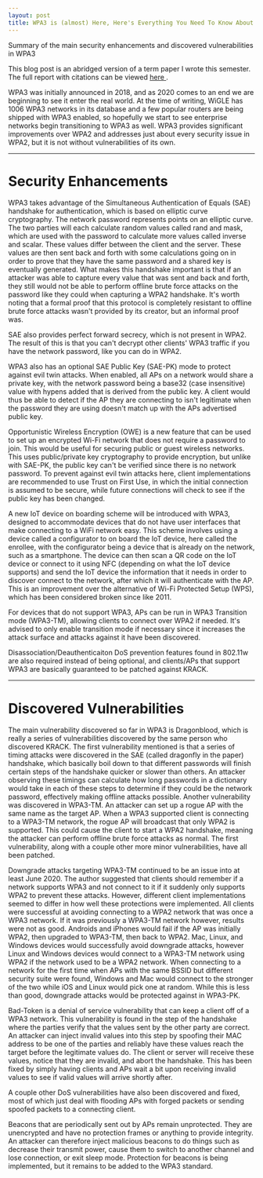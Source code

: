 ```yaml
---
layout: post
title: WPA3 is (almost) Here, Here's Everything You Need To Know About it
---
```


Summary of the main security enhancements and discovered vulnerabilities in WPA3

This blog post is an abridged version of a term paper I wrote this semester. The full report with citations can be viewed <a href="https://onthecoverof.gq/papers/ASurveyOnWPA3.pdf"> here </a>.

WPA3 was initially announced in 2018, and as 2020 comes to an end we are beginning to see it enter the real world. At the time of writing, WiGLE has 1006 WPA3 networks in its database and a few popular routers are being shipped with WPA3 enabled, so hopefully we start to see enterprise networks begin transitioning to WPA3 as well. WPA3 provides significant improvements over WPA2 and addresses just about every security issue in WPA2, but it is not without vulnerabilities of its own.

***
<h1 class="page-heading"> Security Enhancements </h1>

WPA3 takes advantage of the Simultaneous Authentication of Equals (SAE) handshake for authentication, which is based on elliptic curve cryptography. The network password represents points on an elliptic curve. The two parties will each calculate random values called rand and mask, which are used with the password to calculate more values called inverse and scalar. These values differ between the client and the server. These values are then sent back and forth with some calculations going on in order to prove that they have the same password and a shared key is eventually generated. What makes this handshake important is that if an attacker was able to capture every value that was sent and back and forth, they still would not be able to perform offline brute force attacks on the password like they could when capturing a WPA2 handshake. It's worth noting that a formal proof that this protocol is completely resistant to offline brute force attacks wasn't provided by its creator, but an informal proof was. 

SAE also provides perfect forward secrecy, which is not present in WPA2. The result of this is that you can't decrypt other clients' WPA3 traffic if you have the network password, like you can do in WPA2.

WPA3 also has an optional SAE Public Key (SAE-PK) mode to protect against evil twin attacks. When enabled, all APs on a network would share a private key, with the network password being a base32 (case insensitive) value with hypens added that is derived from the public key. A client would thus be able to detect if the AP they are connecting to isn't legitimate when the password they are using doesn't match up with the APs advertised public key.

Opportunistic Wireless Encryption (OWE) is a new feature that can be used to set up an encrypted Wi-Fi network that does not require a password to join. This would be useful for securing public or guest wireless networks. This uses public/private key cryptography to provide encryption, but unlike with SAE-PK, the public key can't be verified since there is no network password. To prevent against evil twin attacks here, client implementations are recommended to use Trust on First Use, in which the initial connection is assumed to be secure, while future connections will check to see if the public key has been changed.

A new IoT device on boarding scheme will be introduced with WPA3, designed to accommodate devices that do not have user interfaces that make connecting to a WiFi network easy. This scheme involves using a device called a configurator to on board the IoT device, here called the enrollee, with the configurator being a device that is already on the network, such as a smartphone. The device can then scan a QR code on the IoT device or connect to it using NFC (depending on what the IoT device supports) and send the IoT device the information that it needs in order to discover connect to the network, after which it will authenticate with the AP. This is an improvement over the alternative of Wi-Fi Protected Setup (WPS), which has been considered broken since like 2011.  

For devices that do not support WPA3, APs can be run in WPA3 Transition mode (WPA3-TM), allowing clients to connect over WPA2 if needed. It's advised to only enable transition mode if necessary since it increases the attack surface and attacks against it have been discovered. 
    
Disassociation/Deauthenticaiton DoS prevention features found in 802.11w are also required instead of being optional, and clients/APs that support WPA3 are basically guaranteed to be patched against KRACK.

***

<h1 class="page-heading"> Discovered Vulnerabilities </h1>

The main vulnerability discovered so far in WPA3 is Dragonblood, which is really a series of vulnerabilities discovered by the same person who discovered KRACK. The first vulnerability mentioned is that a series of timing attacks were discovered in the SAE (called dragonfly in the paper) handshake, which basically boil down to that different passwords will finish certain steps of the handshake quicker or slower than others. An attacker observing these timings can calculate how long passwords in a dictionary would take in each of these steps to determine if they could be the network password, effectively making offline attacks possible. Another vulnerability was discovered in WPA3-TM. An attacker can set up a rogue AP with the same name as the target AP. When a WPA3 supported client is connecting to a WPA3-TM network, the rogue AP will broadcast that only WPA2 is supported. This could cause the client to start a WPA2 handshake, meaning the attacker can perform offline brute force attacks as normal. The first vulnerability, along with a couple other more minor vulnerabilities, have all been patched. 

Downgrade attacks targeting WPA3-TM continued to be an issue into at least June 2020. The author suggested that clients should remember if a network supports WPA3 and not connect to it if it suddenly only supports WPA2 to prevent these attacks. However, different client implementations seemed to differ in how well these protections were implemented. All clients were successful at avoiding connecting to a WPA2 network that was once a WPA3 network. If it was previously a WPA3-TM network however, results were not as good. Androids and iPhones would fail if the AP was initially WPA2, then upgraded to WPA3-TM, then back to WPA2. Mac, Linux, and Windows devices would successfully avoid downgrade attacks, however Linux and Windows devices would connect to a WPA3-TM network using WPA2 if the network used to be a WPA2 network. When connecting to a network for the first time when APs with the same BSSID but different security suite were found, Windows and Mac would connect to the stronger of the two while iOS and Linux would pick one at random. While this is less than good, downgrade attacks would be protected against in WPA3-PK.

Bad-Token is a denial of service vulnerability that can keep a client off of a WPA3 network. This vulnerability is found in the step of the handshake where the parties verify that the values sent by the other party are correct. An attacker can inject invalid values into this step by spoofing their MAC address to be one of the parties and reliably have these values reach the target before the legitimate values do. The client or server will receive these values, notice that they are invalid, and abort the handshake. This has been fixed by simply having clients and APs wait a bit upon receiving invalid values to see if valid values will arrive shortly after.

A couple other DoS vulnerabilities have also been discovered and fixed, most of which just deal with flooding APs with forged packets or sending spoofed packets to a connecting client.

Beacons that are periodically sent out by APs remain unprotected. They are unencrypted and have no protection frames or anything to provide integrity. An attacker can therefore inject malicious beacons to do things such as decrease their transmit power, cause them to switch to another channel and lose connection, or exit sleep mode. Protection for beacons is being implemented, but it remains to be added to the WPA3 standard.
